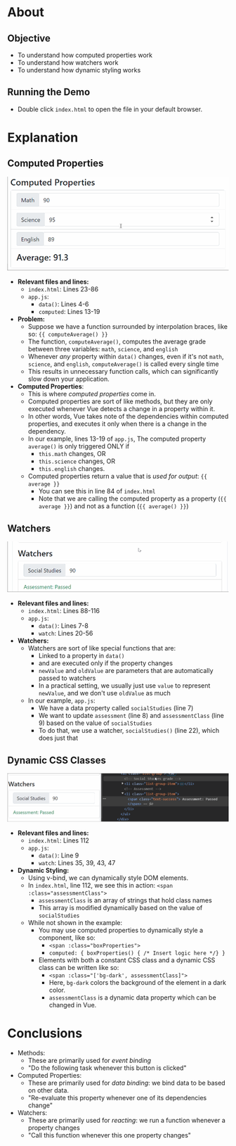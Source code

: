 # About
## Objective
- To understand how computed properties work
- To understand how watchers work
- To understand how dynamic styling works

## Running the Demo
- Double click `index.html` to open the file in your default browser.

# Explanation
## Computed Properties
![GIF of computed properties in action](guide/01-computed-property.gif)
- **Relevant files and lines:** 
  - `index.html`: Lines 23-86
  - `app.js`: 
    - `data()`: Lines 4-6
    - `computed`: Lines 13-19
- **Problem:**
  - Suppose we have a function surrounded by interpolation braces, like so: `{{ computeAverage() }}`
  - The function, `computeAverage()`, computes the average grade between three variables: `math`, `science`, and `english`
  - Whenever *any* property within `data()` changes, even if it's not `math`, `science`, and `english`, `computeAverage()` is called every single time
  - This results in unnecessary function calls, which can significantly slow down your application.
- **Computed Properties**:
  - This is where *computed properties* come in.
  - Computed properties are sort of like methods, but they are only executed whenever Vue detects a change in a property within it.
  - In other words, Vue takes note of the dependencies within computed properties, and executes it only when there is a change in the dependency.
  - In our example, lines 13-19 of `app.js`, The computed property `average()` is only triggered ONLY if
    - `this.math` changes, OR
    - `this.science` changes, OR
    - `this.english` changes.
  - Computed properties return a value that is *used for output*: `{{ average }}`
    - You can see this in line 84 of `index.html`
    - Note that we are calling the computed property as a property (`{{ average }}`) and not as a function (`{{ average() }}`)

## Watchers
![GIF of watchers in action](guide/02-watcher.gif)
- **Relevant files and lines:** 
  - `index.html`: Lines 88-116
  - `app.js`: 
    - `data()`: Lines 7-8
    - `watch`: Lines 20-56
- **Watchers:**
  - Watchers are sort of like special functions that are:
    - Linked to a property in `data()`
    - and are executed only if the property changes
    - `newValue` and `oldValue` are parameters that are automatically passed to watchers 
    - In a practical setting, we usually just use `value` to represent `newValue`, and we don't use `oldValue` as much
  - In our example, `app.js`:
    - We have a data property called `socialStudies` (line 7)
    - We want to update `assessment` (line 8) and `assessmentClass` (line 9) based on the value of `socialStudies`
    - To do that, we use a watcher, `socialStudies()` (line 22), which does just that

## Dynamic CSS Classes
![GIF of dynamic styling in action](guide/03-dynamic-css.gif)
- **Relevant files and lines:** 
  - `index.html`: Lines 112
  - `app.js`: 
    - `data()`: Line 9
    - `watch`: Lines 35, 39, 43, 47
- **Dynamic Styling:**
  - Using v-bind, we can dynamically style DOM elements.
  - In `index.html`, line 112, we see this in action: `<span :class="assessmentClass">`
    - `assessmentClass` is an array of strings that hold class names
    - This array is modified dynamically based on the value of `socialStudies`
  - While not shown in the example:
    - You may use computed properties to dynamically style a component, like so: 
      - `<span :class="boxProperties">`
      - `computed: { boxProperties() { /* Insert logic here */} }`
    - Elements with both a constant CSS class and a dynamic CSS class can be written like so:
      - `<span :class="['bg-dark', assessmentClass]">`
      - Here, `bg-dark` colors the background of the element in a dark color.
      - `assessmentClass` is a dynamic data property which can be changed in Vue.

# Conclusions
- Methods: 
  - These are primarily used for *event binding*
  - "Do the following task whenever this button is clicked"
- Computed Properties:
  - These are primarily used for *data binding*: we bind data to be based on other data.
  - "Re-evaluate this property whenever one of its dependencies change"
- Watchers:
  - These are primarily used for *reacting*: we run a function whenever a property changes
  - "Call this function whenever this one property changes"
